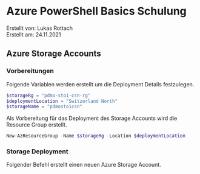 # Azure PowerShell Basics Schulung
Erstellt von: Lukas Rottach  
Erstellt am: 24.11.2021

## Azure Storage Accounts

### Vorbereitungen
Folgende Variablen werden erstellt um die Deployment Details festzulegen.
```powershell
$storageRg = "pdmo-sto1-csn-rg"
$deploymentLocation = "Switzerland North"
$storageName = "pdmosto1csn"
```

Als Vorbereitung für das Deployment des Storage Accounts wird die Resource Group erstellt.
```powershell
New-AzResourceGroup -Name $storageRg -Location $deploymentLocation
```

### Storage Deployment
Folgender Befehl erstellt einen neuen Azure Storage Account.
```powershell

```